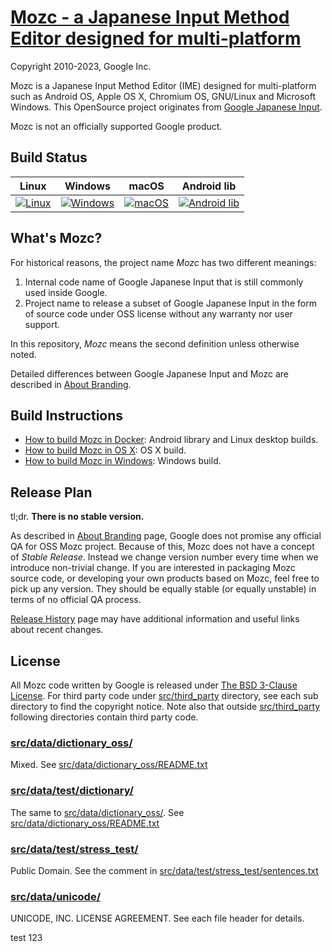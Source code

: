 [Mozc - a Japanese Input Method Editor designed for multi-platform](https://github.com/google/mozc)
===================================

Copyright 2010-2023, Google Inc.

Mozc is a Japanese Input Method Editor (IME) designed for multi-platform such as
Android OS, Apple OS X, Chromium OS, GNU/Linux and Microsoft Windows.  This
OpenSource project originates from
[Google Japanese Input](http://www.google.com/intl/ja/ime/).

Mozc is not an officially supported Google product.

Build Status
------------

| Linux | Windows | macOS | Android lib |
|:-----:|:-------:|:-----:|:-----------:|
| [![Linux](https://github.com/google/mozc/actions/workflows/linux.yaml/badge.svg)](https://github.com/google/mozc/actions/workflows/linux.yaml) | [![Windows](https://github.com/google/mozc/actions/workflows/windows.yaml/badge.svg)](https://github.com/google/mozc/actions/workflows/windows.yaml) | [![macOS](https://github.com/google/mozc/actions/workflows/macos.yaml/badge.svg)](https://github.com/google/mozc/actions/workflows/macos.yaml) | [![Android lib](https://github.com/google/mozc/actions/workflows/android.yaml/badge.svg)](https://github.com/google/mozc/actions/workflows/android.yaml) |


What's Mozc?
------------
For historical reasons, the project name *Mozc* has two different meanings:

1. Internal code name of Google Japanese Input that is still commonly used
   inside Google.
2. Project name to release a subset of Google Japanese Input in the form of
   source code under OSS license without any warranty nor user support.

In this repository, *Mozc* means the second definition unless otherwise noted.

Detailed differences between Google Japanese Input and Mozc are described in [About Branding](docs/about_branding.md).

Build Instructions
------------------

* [How to build Mozc in Docker](docs/build_mozc_in_docker.md): Android library and Linux desktop builds.
* [How to build Mozc in OS X](docs/build_mozc_in_osx.md): OS X build.
* [How to build Mozc in Windows](docs/build_mozc_in_windows.md): Windows build.

Release Plan
------------

tl;dr. **There is no stable version.**

As described in [About Branding](docs/about_branding.md) page, Google does
not promise any official QA for OSS Mozc project.  Because of this,
Mozc does not have a concept of *Stable Release*.  Instead we change version
number every time when we introduce non-trivial change.  If you are
interested in packaging Mozc source code, or developing your own products
based on Mozc, feel free to pick up any version.  They should be equally
stable (or equally unstable) in terms of no official QA process.

[Release History](docs/release_history.md) page may have additional
information and useful links about recent changes.

License
-------

All Mozc code written by Google is released under
[The BSD 3-Clause License](http://opensource.org/licenses/BSD-3-Clause).
For third party code under [src/third_party](src/third_party) directory,
see each sub directory to find the copyright notice.  Note also that
outside [src/third_party](src/third_party) following directories contain
third party code.

### [src/data/dictionary_oss/](src/data/dictionary_oss)
Mixed.
See [src/data/dictionary_oss/README.txt](src/data/dictionary_oss/README.txt)

### [src/data/test/dictionary/](src/data/test/dictionary)
The same to [src/data/dictionary_oss/](src/data/dictionary_oss).
See [src/data/dictionary_oss/README.txt](src/data/dictionary_oss/README.txt)

### [src/data/test/stress_test/](src/data/test/stress_test)
Public Domain.  See the comment in
[src/data/test/stress_test/sentences.txt](src/data/test/stress_test/sentences.txt)

### [src/data/unicode/](src/data/unicode)
UNICODE, INC. LICENSE AGREEMENT.
See each file header for details.

test
123
